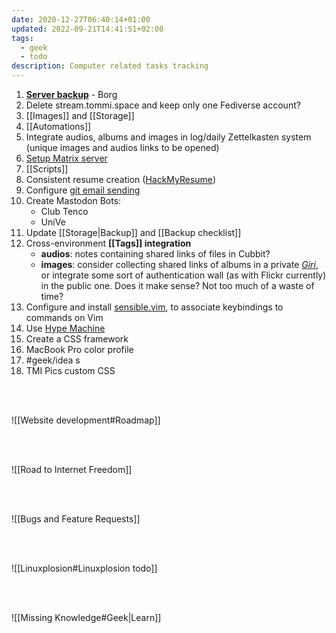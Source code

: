 ```yaml
---
date: 2020-12-27T06:40:14+01:00
updated: 2022-09-21T14:41:51+02:00
tags:
  - geek
  - todo
description: Computer related tasks tracking
---
```

1. [**Server backup**](https://github.com/yunohost-Apps/borg_ynh 'Borg YunoHost pagckage on GitHub') - Borg
1. Delete stream.tommi.space and keep only one Fediverse account?
1. [[Images]] and [[Storage]]
1. [[Automations]]
3. Integrate audios, albums and images in log/daily Zettelkasten system (unique images and audios links to be opened)
1. [Setup Matrix server](https://github.com/matrix-org/synapse#id5 'Install Synapse')
9. [[Scripts]]
1. Consistent resume creation ([HackMyResume](https://github.com/hacksalot/HackMyResume 'HackMyResume on GitHub'))
1. Configure [git email sending](https://git-send-email.io 'git-send-email.io')
2. Create Mastodon Bots:
	- Club Tenco
	- UniVe
3. Update [[Storage|Backup]] and [[Backup checklist]]
4. Cross-environment **[[Tags]] integration**
	- **audios**: notes containing shared links of files in Cubbit?
	- **images**: consider collecting shared links of albums in a private *[Giri](/giri 'Giri')*, or integrate some sort of authentication wall (as with Flickr currently) in the public one. Does it make sense? Not too much of a waste of time?
1. Configure and install [sensible.vim](https://github.com/tpope/vim-sensible 'sensible.vim on GitHub'), to associate keybindings to commands on Vim
7. Use [Hype Machine](https://hypem.com 'Hype Machine')
8. Create a CSS framework
9. MacBook Pro color profile
10. #geek/idea s
11. TMI Pics custom CSS

<br>
<br>

![[Website development#Roadmap]]

<br>
<br>

![[Road to Internet Freedom]]

<br>
<br>

![[Bugs and Feature Requests]]

<br>
<br>

![[Linuxplosion#Linuxplosion todo]]

<br>
<br>

![[Missing Knowledge#Geek|Learn]]

[Yunohost]: https://yunohost.org/ 'Yunohost'
